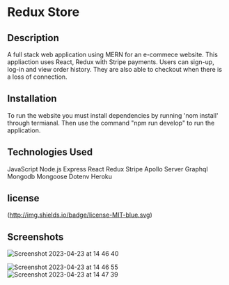 # Redux Store 

## Description

A full stack web application using MERN for an e-commece website.  This appliaction uses React, Redux with Stripe payments.  Users can sign-up, log-in and view order history.  They are also able to checkout when there is a loss of connection.

## Installation

To run the website you must install dependencies by running 'nom install' through termianal.  Then use the command "npm run develop" to run the application.

## Technologies Used


JavaScript
Node.js
Express
React
Redux
Stripe
Apollo Server
Graphql
Mongodb
Mongoose
Dotenv
Heroku

## license

(http://img.shields.io/badge/license-MIT-blue.svg)

## Screenshots

![Screenshot 2023-04-23 at 14 46 40](https://user-images.githubusercontent.com/114526543/234353847-52ffa2db-60a0-4cf6-83a1-6dd410972171.png)

![Screenshot 2023-04-23 at 14 46 55](https://user-images.githubusercontent.com/114526543/234353893-5abd1e1e-a690-4cce-a6af-60fab3fee480.png)
![Screenshot 2023-04-23 at 14 47 39](https://user-images.githubusercontent.com/114526543/234353911-1b86d7d6-c488-4482-ae84-5eb0be40ff43.png)

